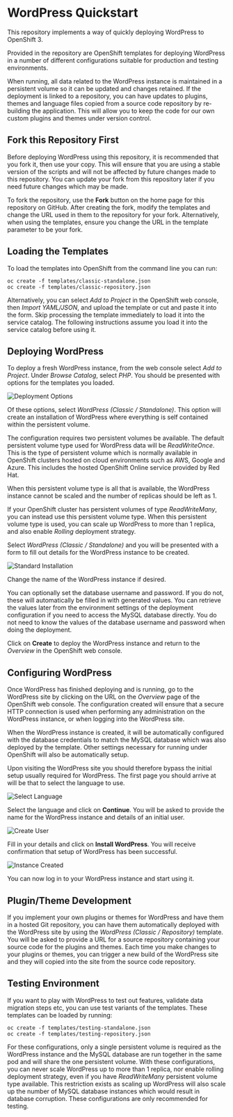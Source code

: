 WordPress Quickstart
====================

This repository implements a way of quickly deploying WordPress to OpenShift 3.

Provided in the repository are OpenShift templates for deploying WordPress in a number of different configurations suitable for production and testing environments.

When running, all data related to the WordPress instance is maintained in a persistent volume so it can be updated and changes retained. If the deployment is linked to a repository, you can have updates to plugins, themes and language files copied from a source code repository by re-building the application. This will allow you to keep the code for our own custom plugins and themes under version control.

Fork this Repository First
--------------------------

Before deploying WordPress using this repository, it is recommended that you fork it, then use your copy. This will ensure that you are using a stable version of the scripts and will not be affected by future changes made to this repository. You can update your fork from this repository later if you need future changes which may be made.

To fork the repository, use the **Fork** button on the home page for this repository on GitHub. After creating the fork, modify the templates and change the URL used in them to the repository for your fork. Alternatively, when using the templates, ensure you change the URL in the template parameter to be your fork.

Loading the Templates
---------------------

To load the templates into OpenShift from the command line you can run:

```
oc create -f templates/classic-standalone.json
oc create -f templates/classic-repository.json
```

Alternatively, you can select _Add to Project_ in the OpenShift web console, then _Import YAML/JSON_, and upload the template or cut and paste it into the form. Skip processing the template immediately to load it into the service catalog. The following instructions assume you load it into the service catalog before using it.

Deploying WordPress
-------------------

To deploy a fresh WordPress instance, from the web console select _Add to Project_. Under _Browse Catalog_, select _PHP_. You should be presented with options for the templates you loaded.

![Deployment Options](./screenshots/browse-catalog-wordpress.png)

Of these options, select _WordPress (Classic / Standalone)_. This option will create an installation of WordPress where everything is self contained within the persistent volume.

The configuration requires two persistent volumes be available. The default persistent volume type used for WordPress data will be _ReadWriteOnce_. This is the type of persistent volume which is normally available in OpenShift clusters hosted on cloud environments such as AWS, Google and Azure. This includes the hosted OpenShift Online service provided by Red Hat.

When this persistent volume type is all that is available, the WordPress instance cannot be scaled and the number of replicas should be left as 1.

If your OpenShift cluster has persistent volumes of type _ReadWriteMany_, you can instead use this persistent volume type. When this persistent volume type is used, you can scale up WordPress to more than 1 replica, and also enable _Rolling_ deployment strategy.

Select _WordPress (Classic / Standalone)_ and you will be presented with a form to fill out details for the WordPress instance to be created.

![Standard Installation](./screenshots/wordpress-classic-standalone.png)

Change the name of the WordPress instance if desired.

You can optionally set the database username and password. If you do not, these will automatically be filled in with generated values. You can retrieve the values later from the environment settings of the deployment configuration if you need to access the MySQL database directly. You do not need to know the values of the database username and password when doing the deployment.

Click on **Create** to deploy the WordPress instance and return to the _Overview_ in the OpenShift web console.

Configuring WordPress
---------------------

Once WordPress has finished deploying and is running, go to the WordPress site by clicking on the URL on the _Overview_ page of the OpenShift web console. The configuration created will ensure that a secure HTTP connection is used when performing any administration on the WordPress instance, or when logging into the WordPress site.

When the WordPress instance is created, it will be automatically configured with the database credentials to match the MySQL database which was also deployed by the template. Other settings necessary for running under OpenShift will also be automatically setup.

Upon visiting the WordPress site you should therefore bypass the initial setup usually required for WordPress. The first page you should arrive at will be that to select the language to use.

![Select Language](./screenshots/wordpress-select-language.png)

Select the language and click on **Continue**. You will be asked to provide the name for the WordPress instance and details of an initial user.

![Create User](./screenshots/wordpress-create-user.png)

Fill in your details and click on **Install WordPress**. You will receive confirmation that setup of WordPress has been successful.

![Instance Created](./screenshots/wordpress-instance-created.png)

You can now log in to your WordPress instance and start using it.

Plugin/Theme Development
------------------------

If you implement your own plugins or themes for WordPress and have them in a hosted Git repository, you can have them automatically deployed with the WordPress site by using the _WordPress (Classic / Repository)_ template. You will be asked to provide a URL for a source repository containing your source code for the plugins and themes. Each time you make changes to your plugins or themes, you can trigger a new build of the WordPress site and they will copied into the site from the source code repository.

Testing Environment
-------------------

If you want to play with WordPress to test out features, validate data migration steps etc, you can use test variants of the templates. These templates can be loaded by running:

```
oc create -f templates/testing-standalone.json
oc create -f templates/testing-repository.json
```

For these configurations, only a single persistent volume is required as the WordPress instance and the MySQL database are run together in the same pod and will share the one persistent volume. With these configurations, you can never scale WordPress up to more than 1 replica, nor enable rolling deployment strategy, even if you have _ReadWriteMany_ persistent volume type available. This restriction exists as scaling up WordPress will also scale up the number of MySQL database instances which would result in database corruption. These configurations are only recommended for testing.
